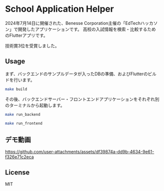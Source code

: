 # School Application Helper

2024年7月14日に開催された、Benesse Corporation主催の「EdTechハッカソン」で開発したアプリケーションです。
高校の入試情報を検索・比較するためのFlutterアプリです。

技術賞3位を受賞しました。


## Usage

まず、バックエンドのサンプルデータが入ったDBの準備、およびFlutterのビルドを行います。

```bash
make build
```

その後、バックエンドサーバー・フロントエンドアプリケーションをそれぞれ別のターミナルから起動します。

```bash
make run_backend
```

```bash
make run_frontend
```

## デモ動画


https://github.com/user-attachments/assets/df39874a-dd9b-4634-9e61-f326e71c2eca



## License

MIT
